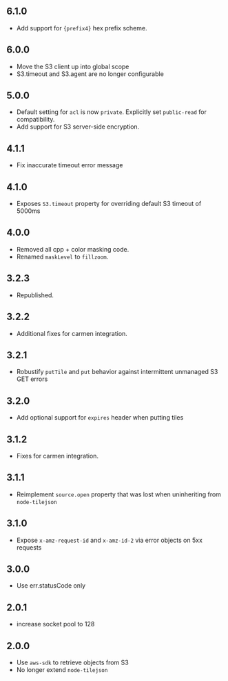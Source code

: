 ## 6.1.0

- Add support for `{prefix4}` hex prefix scheme.

## 6.0.0

- Move the S3 client up into global scope
- S3.timeout and S3.agent are no longer configurable

## 5.0.0

- Default setting for `acl` is now `private`. Explicitly set `public-read` for
  compatibility.
- Add support for S3 server-side encryption.

## 4.1.1

* Fix inaccurate timeout error message

## 4.1.0

* Exposes `S3.timeout` property for overriding default S3 timeout of 5000ms

## 4.0.0

* Removed all cpp + color masking code.
* Renamed `maskLevel` to `fillzoom`.

## 3.2.3

* Republished.

## 3.2.2

* Additional fixes for carmen integration.

## 3.2.1

* Robustify `putTile` and `put` behavior against intermittent unmanaged S3 GET errors

## 3.2.0

* Add optional support for `expires` header when putting tiles

## 3.1.2

* Fixes for carmen integration.

## 3.1.1

* Reimplement `source.open` property that was lost when uninheriting from `node-tilejson`

## 3.1.0

* Expose `x-amz-request-id` and `x-amz-id-2` via error objects on 5xx requests

## 3.0.0

* Use err.statusCode only

## 2.0.1

* increase socket pool to 128

## 2.0.0

* Use `aws-sdk` to retrieve objects from S3
* No longer extend `node-tilejson`
